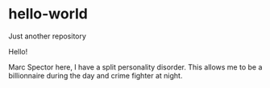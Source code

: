 # hello-world
Just another repository

Hello!

Marc Spector here, I have a split personality disorder.
This allows me to be a billionnaire during the day and crime fighter at night.
